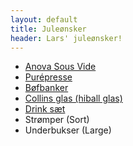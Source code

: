 ```yaml
---
layout: default
title: Juleønsker
header: Lars' juleønsker!
---
```


- [Anova Sous Vide](https://eu.anovaculinary.com/)
- [Purépresse](http://www.kunstogkokkentoj.dk/da/product/haandredskaber/purepresse-fortinnet)
- [Bøfbanker](http://www.kunstogkokkentoj.dk/da/product/haandredskaber/boefbanker-italiensk-oe-83-cm)
- [Collins glas (hiball glas)](https://www.drinkworld.dk/tab-categories/glas/hiball-glas/island-hi-ball-6-stk-33-cl.html)
- [Drink sæt](http://www.imerco.dk/koekkenudstyr/koekkengrej/casa-drinkssaet?id=100348099)
- Strømper (Sort)
- Underbukser (Large)
